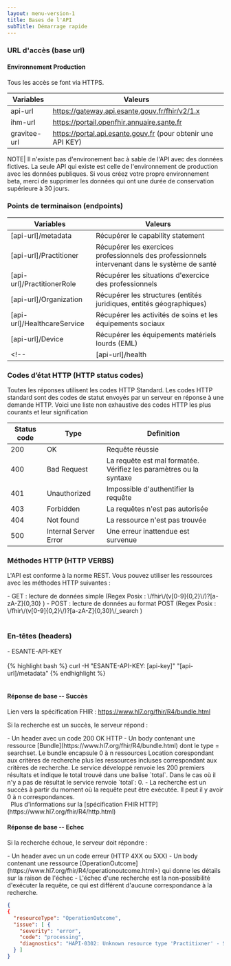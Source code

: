 ```yaml
---
layout: menu-version-1
title: Bases de l'API
subTitle: Démarrage rapide
---
```



### URL d'accès (base url)

#### Environnement Production

Tous les accès se font via HTTPS.

| Variables | Valeurs |
| --- | --- |
| api-url | https://gateway.api.esante.gouv.fr/fhir/v2/1.x |
| ihm-url | https://portail.openfhir.annuaire.sante.fr  |
| gravitee-url | https://portal.api.esante.gouv.fr (pour obtenir une API KEY) |
 
NOTE| Il n'existe pas d'environement bac à sable de l'API avec des données fictives. La seule API qui existe est celle de l'environnement de production avec les données publiques. Si vous créez votre propre environnement beta, merci de supprimer les données qui ont une durée de conservation supérieure à 30 jours.

### Points de terminaison (endpoints)

| Variables | Valeurs     |
| --- | --- |
| [api-url]/metadata          | Récupérer le capability statement |
| [api-url]/Practitioner      | Récupérer les exercices professionnels des professionnels intervenant dans le système de santé |
| [api-url]/PractitionerRole  | Récupérer les situations d'exercice des professionnels |
| [api-url]/Organization      | Récupérer les structures (entités juridiques, entités géographiques) |
| [api-url]/HealthcareService | Récupérer les activités de soins et les équipements sociaux |
| [api-url]/Device            | Récupérer les équipements matériels lourds (EML) |
<!-- | [api-url]/health            | Pour le healthcare du service API FHIR, accessible sans authentification | -->

### Codes d’état HTTP (HTTP status codes)

Toutes les réponses utilisent les codes HTTP Standard.
Les codes HTTP standard sont des codes de statut envoyés par un serveur en réponse à une demande HTTP. Voici une liste non exhaustive des codes HTTP les plus courants et leur signification

| Status code | Type                  | Definition                                                                                  |
| ---         | ---                   | ---                                                                                         |
| 200         | OK                    | Requête réussie                                                                             |
| 400         | Bad Request           | La requête est mal formatée. Vérifiez les paramètres ou la syntaxe                          |
| 401         |  Unauthorized          | Impossible d'authentifier la requête                                                       |
| 403         | Forbidden             | La requêtes n'est pas autorisée                                                             |
| 404         | Not found             | La ressource n'est pas trouvée                                                              |
| 500         | Internal Server Error |Une erreur inattendue est survenue                                                           |                                                         |


### Méthodes HTTP (HTTP VERBS)

L'API est conforme à la norme REST. Vous pouvez utiliser les ressources avec les méthodes HTTP suivantes :
<div class="wysiwyg"  markdown="1">
- GET : lecture de données simple  (Regex Posix : \/fhir\/(v[0-9]{0,2}\/)?[a-zA-Z]{0,30} )
- POST : lecture de données au format POST  (Regex Posix : \/fhir\/(v[0-9]{0,2}\/)?[a-zA-Z]{0,30}\/_search )
</div>
<br />

### En-têtes (headers)
<div class="wysiwyg"  markdown="1">
- ESANTE-API-KEY  
</div>
<br />
<div class="code-sample">
<div class="tab-content" data-name="curl">
{% highlight bash %}
  curl -H "ESANTE-API-KEY: [api-key]" "[api-url]/metadata"  
{% endhighlight %}
</div>
</div>
<br />



#### Réponse de base -- Succès

Lien vers la spécification FHIR : <https://www.hl7.org/fhir/R4/bundle.html>

Si la recherche est un succès, le serveur répond :
<div class="wysiwyg"  markdown="1">
- Un header avec un code 200 OK HTTP
- Un body contenant une ressource [Bundle](https://www.hl7.org/fhir/R4/bundle.html) dont le type = searchset.
Le bundle encapsule 0 à n ressources Location corespondant aux critères de recherche plus les ressources incluses correspondant aux critères de recherche.
Le service développé renvoie les 200 premiers résultats et indique le total trouvé dans une balise `total`. Dans le cas où il n'y a pas de résultat le service renvoie `total`: 0.
- La recherche est un succès à partir du moment où la requête peut être exécutée. Il peut il y avoir 0 à n correspondances.
</div>
&nbsp;
Plus d'informations sur la [spécification FHIR HTTP] (https://www.hl7.org/fhir/R4/http.html)

#### Réponse de base -- Echec

Si la recherche échoue, le serveur doit répondre :
<div class="wysiwyg"  markdown="1">
- Un header avec un un code erreur (HTTP 4XX ou 5XX)
- Un body contenant une ressource [OperationOutcome](https://www.hl7.org/fhir/R4/operationoutcome.html>) qui donne les détails sur la raison de l'échec
- L'échec d'une recherche est la non-possibilité d'exécuter la requête, ce qui est différent d'aucune correspondance à la recherche.
</div>

```json
{
{
  "resourceType": "OperationOutcome",
  "issue": [ {
    "severity": "error",
    "code": "processing",
    "diagnostics": "HAPI-0302: Unknown resource type 'Practitixner' - Server knows how to handle: [Practitioner, PractitionerRole, Device, Organization, HealthcareService]"
  } ]
}

```


